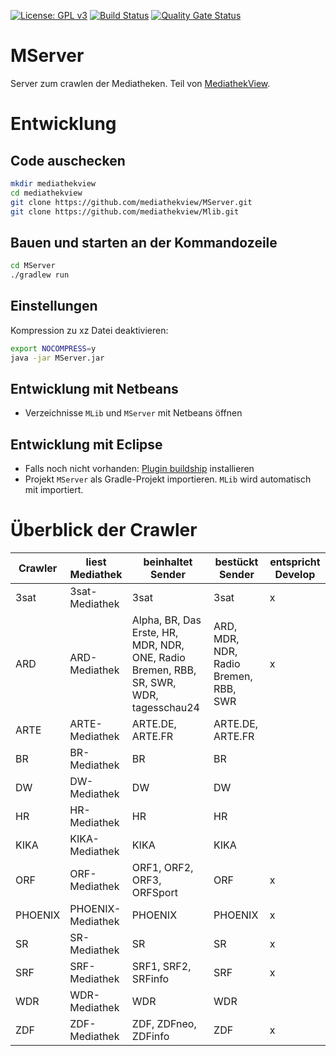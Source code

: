 [![License: GPL v3](https://img.shields.io/badge/License-GPL%20v3-blue.svg)](http://www.gnu.org/licenses/gpl-3.0)
[![Build Status](https://travis-ci.org/mediathekview/MServer.svg?branch=master)](https://travis-ci.org/mediathekview/MServer)
[![Quality Gate Status](https://sonarcloud.io/api/project_badges/measure?project=mediathekview_MServer&metric=alert_status)](https://sonarcloud.io/dashboard?id=mediathekview_MServer)

# MServer
Server zum crawlen der Mediatheken. Teil von [MediathekView](https://github.com/mediathekview).

# Entwicklung

## Code auschecken
```bash
mkdir mediathekview
cd mediathekview
git clone https://github.com/mediathekview/MServer.git
git clone https://github.com/mediathekview/Mlib.git
```

## Bauen und starten an der Kommandozeile
```bash
cd MServer
./gradlew run
```

## Einstellungen

Kompression zu xz Datei deaktivieren:
```bash
export NOCOMPRESS=y
java -jar MServer.jar
```

## Entwicklung mit Netbeans
* Verzeichnisse `MLib` und `MServer` mit Netbeans öffnen

## Entwicklung mit Eclipse
* Falls noch nicht vorhanden: [Plugin buildship](https://projects.eclipse.org/projects/tools.buildship) installieren
* Projekt `MServer` als Gradle-Projekt importieren. `MLib` wird automatisch mit importiert.


# Überblick der Crawler

| Crawler | liest Mediathek | beinhaltet Sender | bestückt Sender | entspricht Develop |
|---------|-----------|--------|---------|--|
| 3sat|3sat-Mediathek|3sat |3sat|x|
| ARD|ARD-Mediathek|Alpha, BR, Das Erste, HR, MDR, NDR, ONE, Radio Bremen, RBB, SR, SWR, WDR, tagesschau24|ARD, MDR, NDR, Radio Bremen, RBB, SWR| x|
| ARTE|ARTE-Mediathek|ARTE.DE, ARTE.FR|ARTE.DE, ARTE.FR||
| BR|BR-Mediathek|BR|BR||
| DW|DW-Mediathek|DW|DW||
| HR|HR-Mediathek|HR|HR||
| KIKA|KIKA-Mediathek|KIKA|KIKA||
| ORF|ORF-Mediathek|ORF1, ORF2, ORF3, ORFSport|ORF|x|
| PHOENIX|PHOENIX-Mediathek|PHOENIX|PHOENIX|x|
| SR|SR-Mediathek|SR|SR|x|
| SRF|SRF-Mediathek|SRF1, SRF2, SRFinfo|SRF|x|
| WDR|WDR-Mediathek|WDR|WDR||
| ZDF|ZDF-Mediathek|ZDF, ZDFneo, ZDFinfo|ZDF|x|